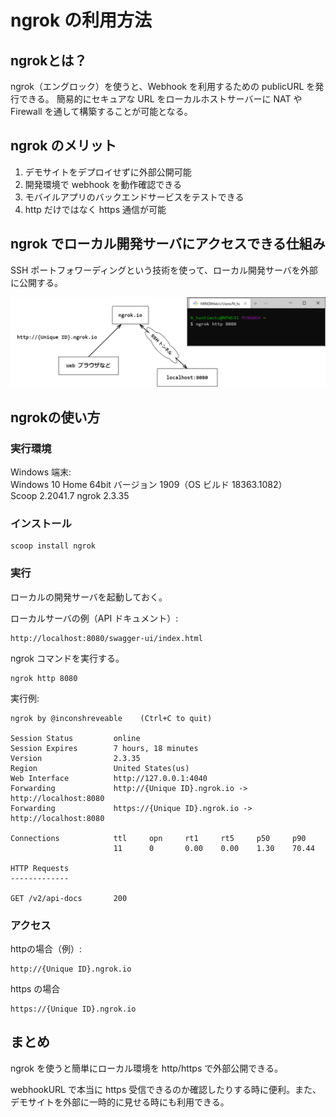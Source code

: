 # ngrok の利用方法

## ngrokとは？
ngrok（エングロック）を使うと、Webhook を利用するための publicURL を発行できる。
簡易的にセキュアな URL をローカルホストサーバーに NAT や Firewall を通して構築することが可能となる。

## ngrok のメリット
1. デモサイトをデプロイせずに外部公開可能
2. 開発環境で webhook を動作確認できる
3. モバイルアプリのバックエンドサービスをテストできる
4. http だけではなく https 通信が可能

## ngrok でローカル開発サーバにアクセスできる仕組み
SSH ポートフォワーディングという技術を使って、ローカル開発サーバを外部に公開する。

![](./ssh-port-fowarding_with_ngrok.png)

## ngrokの使い方

### 実行環境
Windows 端末:  
Windows 10 Home 64bit バージョン 1909（OS ビルド 18363.1082）  
Scoop 2.2041.7
ngrok 2.3.35

### インストール
```console
scoop install ngrok
```

### 実行
ローカルの開発サーバを起動しておく。

ローカルサーバの例（API ドキュメント）:
```
http://localhost:8080/swagger-ui/index.html
```

ngrok コマンドを実行する。
```console
ngrok http 8080
```
実行例:
```
ngrok by @inconshreveable    (Ctrl+C to quit)

Session Status         online
Session Expires        7 hours, 18 minutes
Version                2.3.35
Region                 United States(us)
Web Interface          http://127.0.0.1:4040
Forwarding             http://{Unique ID}.ngrok.io -> http://localhost:8080
Forwarding             https://{Unique ID}.ngrok.io -> http://localhost:8080

Connections            ttl     opn     rt1     rt5     p50     p90
                       11      0       0.00    0.00    1.30    70.44

HTTP Requests
-------------

GET /v2/api-docs       200
```

### アクセス
httpの場合（例）:  
```
http://{Unique ID}.ngrok.io
```

https の場合
```
https://{Unique ID}.ngrok.io
```

## まとめ
ngrok を使うと簡単にローカル環境を http/https で外部公開できる。

webhookURL で本当に https 受信できるのか確認したりする時に便利。また、デモサイトを外部に一時的に見せる時にも利用できる。
